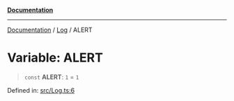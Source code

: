 [**Documentation**](../../README.md)

***

[Documentation](../../README.md) / [Log](../README.md) / ALERT

# Variable: ALERT

> `const` **ALERT**: `1` = `1`

Defined in: [src/Log.ts:6](https://github.com/Christian-Me/folder-to-tags-plugin/blob/1b47fd7d007d2f33409aeb5e2ff62bca31adb1cf/src/Log.ts#L6)

